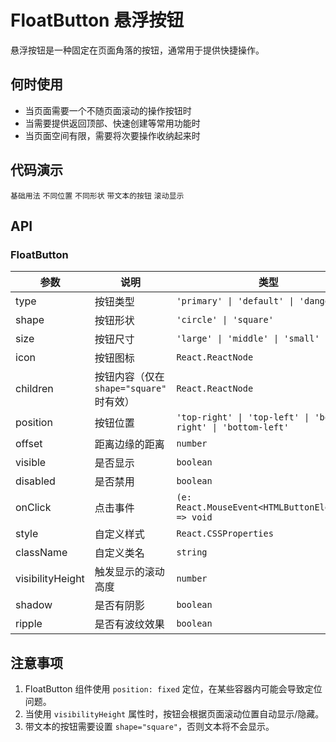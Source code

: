 # FloatButton 悬浮按钮

悬浮按钮是一种固定在页面角落的按钮，通常用于提供快捷操作。

## 何时使用

- 当页面需要一个不随页面滚动的操作按钮时
- 当需要提供返回顶部、快速创建等常用功能时
- 当页面空间有限，需要将次要操作收纳起来时

## 代码演示

<code src="./demo/float-button/basic.tsx">基础用法</code>
<code src="./demo/float-button/position.tsx">不同位置</code>
<code src="./demo/float-button/shape.tsx">不同形状</code>
<code src="./demo/float-button/text.tsx">带文本的按钮</code>
<code src="./demo/float-button/scroll.tsx">滚动显示</code>

## API

### FloatButton

| 参数             | 说明                                     | 类型                                                           | 默认值           |
| ---------------- | ---------------------------------------- | -------------------------------------------------------------- | ---------------- |
| type             | 按钮类型                                 | `'primary' \| 'default' \| 'danger'`                           | `'primary'`      |
| shape            | 按钮形状                                 | `'circle' \| 'square'`                                         | `'circle'`       |
| size             | 按钮尺寸                                 | `'large' \| 'middle' \| 'small'`                               | `'middle'`       |
| icon             | 按钮图标                                 | `React.ReactNode`                                              | -                |
| children         | 按钮内容（仅在 `shape="square"` 时有效） | `React.ReactNode`                                              | -                |
| position         | 按钮位置                                 | `'top-right' \| 'top-left' \| 'bottom-right' \| 'bottom-left'` | `'bottom-right'` |
| offset           | 距离边缘的距离                           | `number`                                                       | `24`             |
| visible          | 是否显示                                 | `boolean`                                                      | `true`           |
| disabled         | 是否禁用                                 | `boolean`                                                      | `false`          |
| onClick          | 点击事件                                 | `(e: React.MouseEvent<HTMLButtonElement>) => void`             | -                |
| style            | 自定义样式                               | `React.CSSProperties`                                          | -                |
| className        | 自定义类名                               | `string`                                                       | -                |
| visibilityHeight | 触发显示的滚动高度                       | `number`                                                       | -                |
| shadow           | 是否有阴影                               | `boolean`                                                      | `true`           |
| ripple           | 是否有波纹效果                           | `boolean`                                                      | `true`           |

## 注意事项

1. FloatButton 组件使用 `position: fixed` 定位，在某些容器内可能会导致定位问题。
2. 当使用 `visibilityHeight` 属性时，按钮会根据页面滚动位置自动显示/隐藏。
3. 带文本的按钮需要设置 `shape="square"`，否则文本将不会显示。

